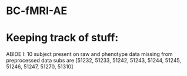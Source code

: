 # BC-fMRI-AE
 


# Keeping track of stuff:

ABIDE I: 10 subject present on raw and phenotype data missing from preprocessed data subs are [51232, 51233, 51242, 51243, 51244, 51245, 51246, 51247, 51270, 51310]
